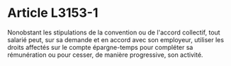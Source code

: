 # Article L3153-1

Nonobstant les stipulations de la convention ou de l'accord collectif, tout salarié peut, sur sa demande et en accord avec son employeur, utiliser les droits affectés sur le compte épargne-temps pour compléter sa rémunération ou pour cesser, de manière progressive, son activité.